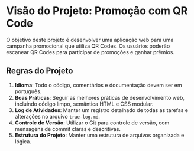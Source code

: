 # Visão do Projeto: Promoção com QR Code

O objetivo deste projeto é desenvolver uma aplicação web para uma campanha promocional que utiliza QR Codes. Os usuários poderão escanear QR Codes para participar de promoções e ganhar prêmios.


## Regras do Projeto

1.  **Idioma**: Todo o código, comentários e documentação devem ser em português.
2.  **Boas Práticas**: Seguir as melhores práticas de desenvolvimento web, incluindo código limpo, semântica HTML e CSS modular.
3.  **Log de Atividades**: Manter um registro detalhado de todas as tarefas e alterações no arquivo `trae-log.md`.
4.  **Controle de Versão**: Utilizar o Git para controle de versão, com mensagens de commit claras e descritivas.
5.  **Estrutura do Projeto**: Manter uma estrutura de arquivos organizada e lógica.
